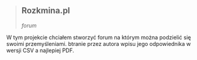 > ## **Rozkmina.pl**
>*forum*

W tym projekcie chciałem stworzyć forum na którym można podzielić się swoimi przemyśleniami.
btranie przez autora wpisu jego odpowiednika w wersji CSV a najlepiej PDF.